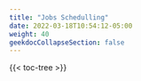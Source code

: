 ```yaml
---
title: "Jobs Schedulling"
date: 2022-03-18T10:54:12-05:00
weight: 40
geekdocCollapseSection: false
---
```


{{< toc-tree >}}